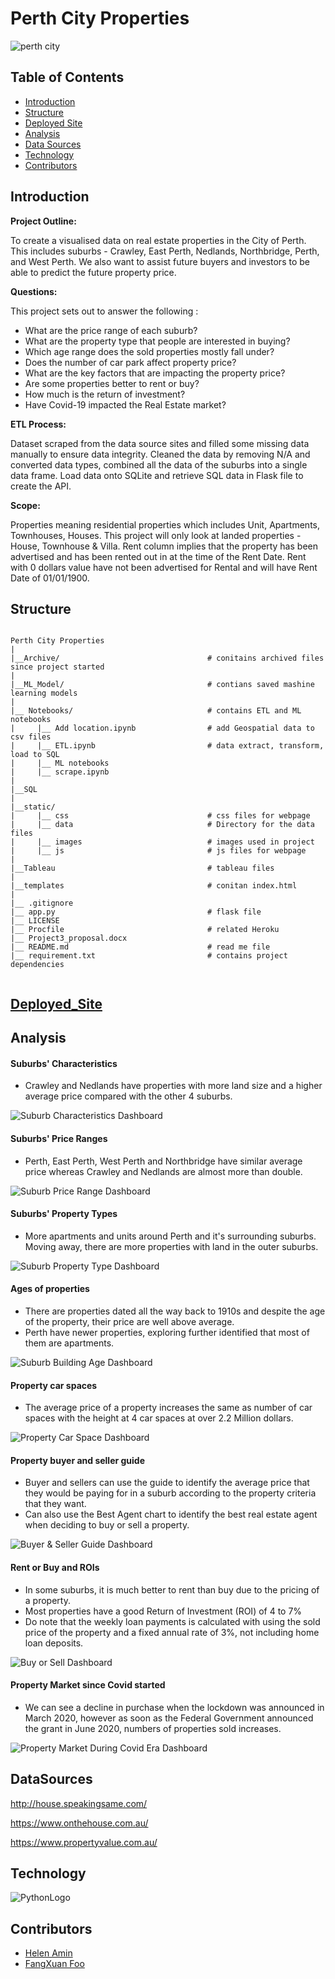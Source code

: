 # Perth City Properties

![perth city](static/images/PerthCity.png)

## Table of Contents

- [Introduction](#Introduction)
- [Structure](#Structure)
- [Deployed Site](#Deployed_Site)
- [Analysis](#Analysis)
- [Data Sources](#DataSources)
- [Technology](#Technology)
- [Contributors](#Contributors)

## Introduction

<b>Project Outline:</b>

To create a visualised data on real estate properties in the City of Perth. This includes suburbs - Crawley, East Perth, Nedlands, Northbridge, Perth, and West Perth. We also want to assist future buyers and investors to be able to predict the future property price.

<b>Questions:</b>

This project sets out to answer the following :

* What are the price range of each suburb?
* What are the property type that people are interested in buying?
* Which age range does the sold properties mostly fall under?
* Does the number of car park affect property price?
* What are the key factors that are impacting the property price?
* Are some properties better to rent or buy?
* How much is the return of investment?
* Have Covid-19 impacted the Real Estate market?


<b>ETL Process:</b>

Dataset scraped from the data source sites and filled some missing data manually to ensure data integrity. 
Cleaned the data by removing N/A and converted data types, combined all the data of the suburbs into a single data frame.
Load data onto SQLite and retrieve SQL data in Flask file to create the API.  

<b>Scope: </b>

Properties meaning residential properties which includes Unit, Apartments, Townhouses, Houses. This project will only look at landed properties - House, Townhouse & Villa.
Rent column implies that the property has been advertised and has been rented out in at the time of the Rent Date. Rent with 0 dollars value have not been advertised for Rental and will have Rent Date of 01/01/1900.



## Structure
```
 
Perth City Properties
|
|__Archive/                                 # conitains archived files since project started
|
|__ML_Model/                                # contians saved mashine learning models
|
|__ Notebooks/                              # contains ETL and ML notebooks
|     |__ Add location.ipynb                # add Geospatial data to csv files
|     |__ ETL.ipynb                         # data extract, transform, load to SQL
|     |__ ML notebooks
|     |__ scrape.ipynb    
|
|__SQL
|
|__static/                                    
|     |__ css                               # css files for webpage
|     |__ data                              # Directory for the data files
|     |__ images                            # images used in project
|     |__ js                                # js files for webpage
|
|__Tableau                                  # tableau files
|
|__templates                                # conitan index.html
|
|__ .gitignore
|__ app.py                                  # flask file
|__ LICENSE
|__ Procfile                                # related Heroku 
|__ Project3_proposal.docx                  
|__ README.md                               # read me file
|__ requirement.txt                         # contains project dependencies
                   
```
## [Deployed_Site](https://cityofperthproperties.herokuapp.com/)

## Analysis

#### Suburbs' Characteristics
- Crawley and Nedlands have properties with more land size and a higher average price compared with the other 4 suburbs.

![Suburb Characteristics Dashboard](static/images/suburb_characteristics.png)

#### Suburbs' Price Ranges
- Perth, East Perth, West Perth and Northbridge have similar average price whereas Crawley and Nedlands are almost more than double.

![Suburb Price Range Dashboard](static/images/price_range.png)

#### Suburbs' Property Types
- More apartments and units around Perth and it's surrounding suburbs. Moving away, there are more properties with land in the outer suburbs.

![Suburb Property Type Dashboard](static/images/property_type.png)

#### Ages of properties
- There are properties dated all the way back to 1910s and despite the age of the property, their price are well above average.
- Perth have newer properties, exploring further identified that most of them are apartments. 

![Suburb Building Age Dashboard](static/images/building_age.png)

#### Property car spaces
- The average price of a property increases the same as number of car spaces with the height at 4 car spaces at over 2.2 Million dollars.

![Property Car Space Dashboard](static/images/car_space.png)

#### Property buyer and seller guide
- Buyer and sellers can use the guide to identify the average price that they would be paying for in a suburb according to the property criteria that they want.
- Can also use the Best Agent chart to identify the best real estate agent when deciding to buy or sell a property.

![Buyer & Seller Guide Dashboard](static/images/buyer_seller_guide.png)

#### Rent or Buy and ROIs
- In some suburbs, it is much better to rent than buy due to the pricing of a property.
- Most properties have a good Return of Investment (ROI) of 4 to 7% 
- Do note that the weekly loan payments is calculated with using the sold price of the property and a fixed annual rate of 3%, not including home loan deposits. 

![Buy or Sell Dashboard](static/images/buy_or_sell.png)

#### Property Market since Covid started
- We can see a decline in purchase when the lockdown was announced in March 2020, however as soon as the Federal Government announced the grant in June 2020, numbers of properties sold increases. 

![Property Market During Covid Era Dashboard](static/images/covid.png)

## DataSources
http://house.speakingsame.com/ 

https://www.onthehouse.com.au/

https://www.propertyvalue.com.au/


## Technology

![PythonLogo](static/images/tools.png)

## Contributors

- [Helen Amin](https://github.com/helenamin)
- [FangXuan Foo](https://foofx88.github.io)


